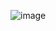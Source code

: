 ![image](https://github.com/askar9-9/git_branch_practice/assets/88559517/175be7f4-d12a-408b-aa01-d99946d32120)
